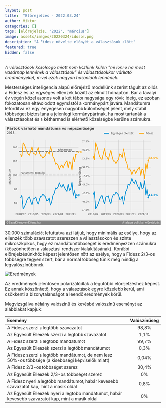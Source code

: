 ```yaml
---
layout: post
title:  "Előrejelzés - 2022.03.24"
author: Viktor
categories: []
tags: [előrejelzés, "2022", "március"]
image: assets/images/20220324/idosor.png
description: "A Fidesz növelte előnyét a választások előtt"
featured: true
hidden: false
---
```


*A választások közelsége miatt nem közlünk külön "mi lenne ha most vasárnap lennének a választások" és választásokkor várható eredményeket, mivel ezek nagyon hasonlóak lennének.*

Mesterséges intelligencia alapú előrejelző modellünk szerint tágult az ollós a Fidesz és az egységes ellenzék között az elmúlt hónapban. Bár a tavalyi év végén közel azonos volt a két tábor nagysága egy rövid ideig, ez azoban fokozatosan eltávolodott egymástól a kormánypárt javára. Mandátumra lefordítva ez egy lényegesen nagyobb különbséget jelent, mely stabil többséget biztosítana a jelenlegi kormánypártnak, ha most tartanák a választásokat és a kétharmad is elérhető közelségbe kerülne számukra.

  ![Eredmények](/assets/images/20220324/idosor.png)


30.000 szimulációt lefuttatva azt látjuk, hogy minimális az esélye, hogy az ellenzék több szavazatot szerezzen a választásokon és szinte mikroszkpikus, hogy ez mandátumtöbbséget is eredményezzen számukra (köszönhetően a választási rendszer kialakításának). Korábbi előrejelzésünkhöz képest jelentősen nőtt az esélye, hogy a Fidesz 2/3-os többségre tegyen szert, bár a normál többség tűnik még mindig a legvalószínűbbnek.

  ![Eredmények](/assets/images/20220324/most_eloszlas.png)

Az eredmények jelentősen polarizálódtak a legutóbbi előrejelzéshez képest. Ez annak köszönhető, hogy a választások egyre közelebb kerül, ami csökkenti a bizonytalanságot a leendő eredmények körül.

Megvizsgálva néhány valószínű és kevésbé valószínű eseményt az alábbiakat kapjuk:

| Esemény | Valószínűség |
| :---         |     :---:      |
| A Fidesz szerzi a legtöbb szavazatot   | 98,8%     |
| Az Egyesült Ellenzék szerzi a legtöbb szavazatot     | 1,1%       |
| A Fidesz szerzi a legtöbb mandátumot   | 99,7%     |
| Az Egyesült Ellenzék szerzi a legtöbb mandátumot     | 0,3%       |
| A Fidesz szerzi a legtöbb mandátumot, de nem lesz 50%-os többsége (a kisebbségi képviselők miatt)   | 0,04%     |
| A Fidesz 2/3-os többséget szerez    | 30,4%       |
| Az Egyesült Ellenzék 2/3-os többséget szerez   | 0%     |
| A Fidesz nyeri a legtöbb mandátumot, habár kevesebb szavazatot kap, mint a másik oldal    | 0,8%       |
| Az Egyesült Ellenzék nyeri a legtöbb mandátumot, habár kevesebb szavazatot kap, mint a másik oldal   | 0%     |


<br>